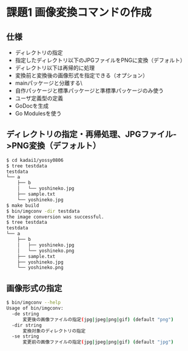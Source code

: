 # 課題1 画像変換コマンドの作成

## 仕様

- ディレクトリの指定
- 指定したディレクトリ以下のJPGファイルをPNGに変換（デフォルト）
- ディレクトリ以下は再帰的に処理
- 変換前と変換後の画像形式を指定できる（オプション）
- mainパッケージと分離する\
- 自作パッケージと標準パッケージと準標準パッケージのみ使う
- ユーザ定義型の定義
- GoDocを生成
- Go Modulesを使う

## ディレクトリの指定・再帰処理、JPGファイル->PNG変換（デフォルト）

```zsh
$ cd kadai1/yossy0806
$ tree testdata
testdata
└── a
    ├── b
    │   └── yoshineko.jpg
    ├── sample.txt
    └── yoshineko.jpg
$ make build
$ bin/imgconv -dir testdata
the image conversion was successful.
$ tree testdata
testdata
└── a
    ├── b
    │   ├── yoshineko.jpg
    │   └── yoshineko.png
    ├── sample.txt
    ├── yoshineko.jpg
    └── yoshineko.png
```

## 画像形式の指定

```zsh
$ bin/imgconv --help
Usage of bin/imgconv:
  -de string
      変更後の画像ファイルの指定(jpg|jpeg|png|gif) (default "png")
  -dir string
      変換対象のディレクトリの指定
  -se string
      変更前の画像ファイルの指定(jpg|jpeg|png|gif) (default "jpg")
```
